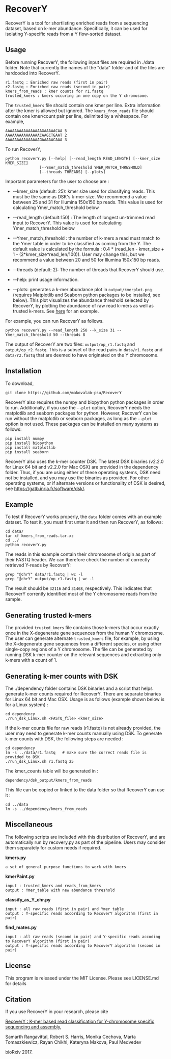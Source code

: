 # RecoverY

RecoverY is a tool for shortlisting enriched reads from a sequencing dataset, based on k-mer abundance. Specifically, it can be used for isolating Y-specific reads from a Y flow-sorted dataset.

## Usage 

Before running RecoverY, the following input files are required in ./data folder. 
Note that currently the names of the "data" folder and of the files are hardcoded into RecoverY.

	r1.fastq : Enriched raw reads (first in pair) 
	r2.fastq : Enriched raw reads (second in pair) 
	kmers_from_reads : kmer counts for r1.fastq
	trusted_kmers : kmers occuring in one copy on the Y chromosome. 

The ```trusted_kmers``` file should contain one kmer per line. Extra information after the kmer is allowed but ignored. 
The ```kmers_from_reads``` file should contain one kmer/count pair per line, delimited by a whitespace. 
For example, 

	AAAAAAAAAAAAAAAAGAAAAACAA 5
	AAAAAAAAAAAAAAACAAGCTGAAT 2
	AAAAAAAAAAAAAAAGAAAAACAAA 3

To run RecoverY, 

	python recoverY.py [--help] [--read_length READ_LENGTH] [--kmer_size KMER_SIZE]
                   [--Ymer_match_threshold YMER_MATCH_THRESHOLD]
                   [--threads THREADS] [--plots]

Important parameters for the user to choose are : 

- --kmer\_size (default: 25): kmer size used for classifying reads. This must be the same as DSK's k-mer-size. We recommend a value between 25 and 31 for Illumina 150x150 bp reads. This value is used for calculating Ymer\_match\_threshold below

- --read\_length (default:150) : The length of longest un-trimmed read input to RecoverY. This value is used for calculating Ymer\_match\_threshold below
	
- --Ymer\_match\_threshold : the number of k-mers a read must match to the Ymer table in order to be classified as coming from the Y. The default value is calculated by the formula : 0.4 * (read_len - kmer_size + 1 - (2\*kmer\_size\*read\_len/100)). User may change this, but we recommend a value between 20 and 50 for Illumina 150x150 bp reads.
	
- --threads (default: 2): The number of threads that RecoverY should use. 

- --help: print usage information.

- --plots: generates a k-mer abundance plot in ```output/kmerplot.png``` (requires Matplotlib and Seaborn python packages to be installed, see below). This plot visualizes the abundance threshold selected by RecoverY, by plotting the abundance of raw read k-mers as well as trusted k-mers. See [here](/img/kmerplot.png) for an example. 

For example, you can run RecoverY as follows. 

	python recoverY.py --read_length 250 --k_size 31 --Ymer_match_threshold 50 --threads 8
	
The output of RecoverY are two files: ```output/op_r1.fastq``` and ```output/op_r2.fastq```. 
This is a subset of the read pairs in ```data/r1.fastq``` and ```data/r2.fastq``` that are deemed to have originated on the Y chromosome. 

## Installation 

To download, 

	git clone https://github.com/makovalab-psu/RecoverY
	
RecoverY also requires the numpy and biopython python packages in order to run.
Additionally, if you use the ```--plot``` option, RecoverY needs the matplotlib and seaborn packages for python.
However, RecoverY can be run without the matplotlib or seaborn packages, as long as the ```--plot``` option is not used.
These packages can be installed on many  systems as follows:

    pip install numpy
    pip install biopython
    pip install matplotlib
    pip install seaborn

RecoverY also uses the k-mer counter DSK. The latest DSK binaries (v2.2.0 for Linux 64 bit and v2.2.0 for Mac OSX) are provided in the dependency folder. Thus, if you are using either of these operating systems, DSK need not be installed, and you may use the binaries as provided. For other operating systems, or if alternate versions or functionality of DSK is desired, see https://gatb.inria.fr/software/dsk/.

## Example

To test if RecoverY works properly, the ```data``` folder comes with an example dataset.
To test it, you must first untar it and then run RecoverY, as follows:

	cd data/
	tar xf kmers_from_reads.tar.xz
	cd ../
	python recoverY.py

The reads in this example contain their chromosome of origin as part of their FASTQ header.
We can therefore check the number of correctly retrieved Y-reads by RecoverY:

	grep "@chrY" data/r1.fastq | wc -l
	grep "@chrY" output/op_r1.fastq | wc -l

The result should be ```32116``` and ```31468```, respectively.
This indicates that RecoverY corrently identified most of the Y chromosome reads from the sample.


## Generating trusted k-mers

The provided ```trusted_kmers``` file contains those k-mers that occur exactly once 
in the X-degenerate gene sequences from the human Y chromosome. 
The user can generate alternate ```trusted_kmers``` file, for example, by using the X-degenerate gene sequences
from a different species, or using other single-copy regions of a Y chromosome.
The file can be generated by running DSK k-mer counter on the relevant sequences and extracting only k-mers with a count of 1.


## Generating k-mer counts with DSK

The ./dependency folder contains DSK binaries and a script that helps generate k-mer counts required for RecoverY. There are separate binaries for Linux 64 bit and Mac OSX. Usage is as follows (example shown below is for a Linux system) :

    cd dependency
    ./run_dsk_Linux.sh <FASTQ_file> <kmer_size>


If the k-mer counts file for raw reads (r1.fastq) is not already provided, the user may need to generate k-mer counts manually using DSK. To generate k-mer counts with DSK, the following steps are needed : 

    cd dependency 
    ln -s ../data/r1.fastq   # make sure the correct reads file is provided to DSK
    ./run_dsk_Linux.sh r1.fastq 25  


The kmer\_counts table will be generated in :

    dependency/dsk_output/kmers_from_reads


This file can be copied or linked to the data folder so that RecoverY can use it : 

    cd ../data
    ln -s ../dependency/kmers_from_reads 



## Miscellaneous

The following scripts are included with this distribution of RecoverY, and are automatically run by recovery.py as part of the pipeline. Users may consider them separately for custom needs if required. 

	
**kmers.py** 
	
	a set of general purpose functions to work with kmers

**kmerPaint.py**
	
	input : trusted_kmers and reads_from_kmers 
	output : Ymer_table with new abundance threshold

**classify_as_Y_chr.py**
	
	input : all raw reads (first in pair) and Ymer table
	output : Y-specific reads according to RecoverY algorithm (first in pair)

**find_mates.py** 

	input : all raw reads (second in pair) and Y-specific reads accoding to RecoverY algorithm (first in pair)
	output : Y-specific reads according to RecoverY algorithm (second in pair)
	
	

## License
This program is released under the MIT License. Please see LICENSE.md for details


## Citation
If you use RecoverY in your research, please cite 

[RecoverY : K-mer based read classification for Y-chromosome specific sequencing and assembly](https://doi.org/10.1101/148114), 

Samarth Rangavittal, Robert S. Harris, Monika Cechova, Marta Tomaszkiewicz, Rayan Chikhi, Kateryna Makova, Paul Medvedev

bioRxiv 2017.
